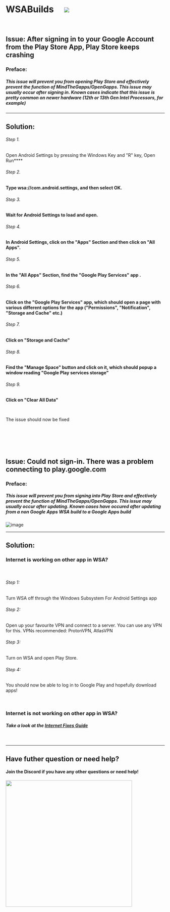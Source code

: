 # WSABuilds &nbsp; &nbsp; <img src="https://img.shields.io/github/downloads/MustardChef/WSABuilds/total?label=Total%20Downloads&style=for-the-badge"/> &nbsp; 
<br/>


## Issue: After signing in to your Google Account from the Play Store App, Play Store keeps crashing

### Preface: 
##### This issue will prevent you from opening Play Store and effectively prevent the function of MindTheGapps/OpenGapps. This issue may usually occur after signing in. Known cases indicate that this issue is pretty common on newer hardware (12th or 13th Gen Intel Processors, for example)

---

## Solution:

######  Step 1. 

Open Android Settings by pressing the Windows Key and "R" key, Open Run****

######  Step 2. 

****Type wsa://com.android.settings, and then select OK.****

######  Step 3. 

****Wait for Android Settings to load and open.****

######  Step 4. 

****In Android Settings, click on the "Apps" Section and then click on "All Apps".****

######  Step 5. 

****In the "All Apps" Section, find the "Google Play Services" app .****

######  Step 6. 

****Click on the "Google Play Services" app, which should open a page with various different options for the app ("Permissions", "Notification", "Storage and Cache" etc.)****

######  Step 7. 

****Click on "Storage and Cache"****

######  Step 8. 

****Find the "Manage Space" button and click on it, which should popup a window reading "Google Play services storage"****

######  Step 9. 

****Click on "Clear All Data"****

</br>

The issue should now be fixed


</br>
</br>
</br>
</br>



## Issue: Could not sign-in. There was a problem connecting to play.google.com

### Preface: 
##### This issue will prevent you from signing into Play Store and effectively prevent the function of MindTheGapps/OpenGapps. This issue may usually occur after updating. Known cases have occured after updating from a non Google Apps WSA build to a Google Apps build 

![image](https://github.com/MustardChef/WSABuilds/assets/68516357/6491854b-9ad2-4e64-94ea-45e7b444cafe)

---

## Solution:

### Internet is working on other app in WSA?

<br/>

######  Step 1: 
Turn WSA off through the Windows Subsystem For Android Settings app

###### Step 2:
Open up your favourite VPN and connect to a server. You can use any VPN for this. VPNs recommended: ProtonVPN, AtlasVPN

###### Step 3:
Turn on WSA and open Play Store.

###### Step 4:
You should now be able to log in to Google Play and hopefully download apps!

<br/>

### Internet is not working on other app in WSA?

##### Take a look at the [Internet Fixes Guide](https://github.com/MustardChef/WSABuilds/blob/master/Fixes/FixInternet.md)



<br>

---

## Have futher question or need help?

#### Join the Discord if you have any other questions or need help!

[<img src="https://invidget.switchblade.xyz/2thee7zzHZ" style="width: 400px;"/>](https://discord.gg/2thee7zzHZ)
